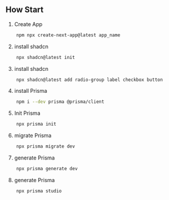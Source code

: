 ## How Start

1. Create App

```bash
    npm npx create-next-app@latest app_name
```

2. install shadcn

```bash
    npx shadcn@latest init
```

3. install shadcn

```bash
    npx shadcn@latest add radio-group label checkbox button
```

4. install Prisma

```bash
    npm i --dev prisma @prisma/client
```

5. Init Prisma

```bash
    npx prisma init
```

6. migrate Prisma

```bash
    npx prisma migrate dev
```

7. generate Prisma

```bash
    npx prisma generate dev
```

8. generate Prisma

```bash
    npx prisma studio
```
